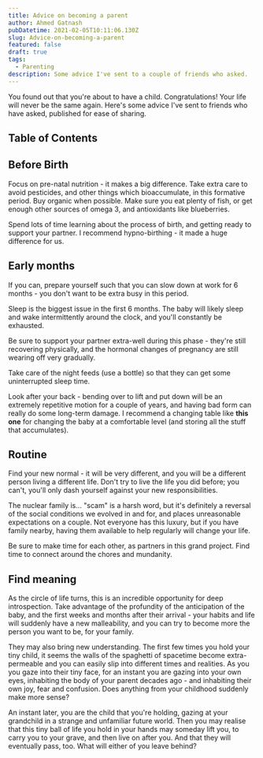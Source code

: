 ```yaml
---
title: Advice on becoming a parent
author: Ahmed Gatnash
pubDatetime: 2021-02-05T10:11:06.130Z
slug: Advice-on-becoming-a-parent
featured: false
draft: true
tags:
  - Parenting
description: Some advice I've sent to a couple of friends who asked.
---
```


You found out that you're about to have a child. Congratulations! Your life will never be the same again. Here's some advice I've sent to friends who have asked, published for ease of sharing.

## Table of Contents

## Before Birth

Focus on pre-natal nutrition - it makes a big difference. Take extra care to avoid pesticides, and other things which bioaccumulate, in this formative period. Buy organic when possible. Make sure you eat plenty of fish, or get enough other sources of omega 3, and antioxidants like blueberries.

Spend lots of time learning about the process of birth, and getting ready to support your partner. I recommend hypno-birthing - it made a huge difference for us.

## Early months

If you can, prepare yourself such that you can slow down at work for 6 months - you don't want to be extra busy in this period.

Sleep is the biggest issue in the first 6 months. The baby will likely sleep and wake intermittently around the clock, and you'll constantly be exhausted. 

Be sure to support your partner extra-well during this phase - they're still recovering physically, and the hormonal changes of pregnancy are still wearing off very gradually. 

Take care of the night feeds (use a bottle) so that they can get some uninterrupted sleep time.

Look after your back - bending over to lift and put down will be an extremely repetitive motion for a couple of years, and having bad form can really do some long-term damage. I recommend a changing table like __this one__ for changing the baby at a comfortable level (and storing all the stuff that accumulates).

## Routine
Find your new normal - it will be very different, and you will be a different person living a different life. Don't try to live the life you did before; you can't, you'll only dash yourself against your new responsibilities.

The nuclear family is... "scam" is a harsh word, but it's definitely a reversal of the social conditions we evolved in and for, and places unreasonable expectations on a couple. Not everyone has this luxury, but if you have family nearby, having them available to help regularly will change your life.

Be sure to make time for each other, as partners in this grand project. Find time to connect around the chores and mundanity.

## Find meaning

As the circle of life turns, this is an incredible opportunity for deep introspection. Take advantage of the profundity of the anticipation of the baby, and the first weeks and months after their arrival - your habits and life will suddenly have a new malleability, and you can try to become more the person you want to be, for your family.

They may also bring new understanding. The first few times you hold your tiny child, it seems the walls of the spaghetti of spacetime become extra-permeable and you can easily slip into different times and realities. As you you gaze into their tiny face, for an instant you are gazing into your own eyes, inhabiting the body of your parent decades ago - and inhabiting their own joy, fear and confusion. Does anything from your childhood suddenly make more sense?

An instant later, you are the child that you're holding, gazing at your grandchild in a strange and unfamiliar future world. Then you may realise that this tiny ball of life you hold in your hands may someday lift you, to carry you to your grave, and then live on after you. And that they will eventually pass, too. What will either of you leave behind?



